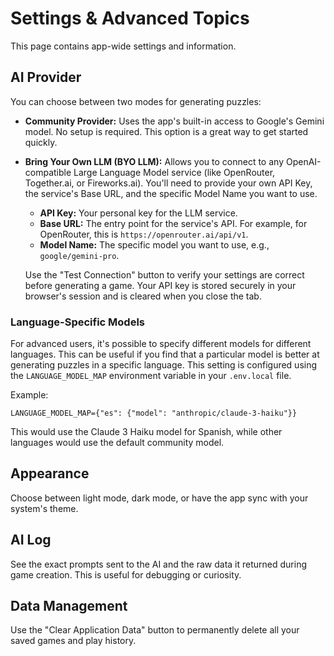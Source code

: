 
# Settings & Advanced Topics

This page contains app-wide settings and information.

## AI Provider
You can choose between two modes for generating puzzles:
- **Community Provider:** Uses the app's built-in access to Google's Gemini model. No setup is required. This option is a great way to get started quickly.
- **Bring Your Own LLM (BYO LLM):** Allows you to connect to any OpenAI-compatible Large Language Model service (like OpenRouter, Together.ai, or Fireworks.ai). You'll need to provide your own API Key, the service's Base URL, and the specific Model Name you want to use.
    - **API Key:** Your personal key for the LLM service.
    - **Base URL:** The entry point for the service's API. For example, for OpenRouter, this is `https://openrouter.ai/api/v1`.
    - **Model Name:** The specific model you want to use, e.g., `google/gemini-pro`.

    Use the "Test Connection" button to verify your settings are correct before generating a game. Your API key is stored securely in your browser's session and is cleared when you close the tab.

### Language-Specific Models
For advanced users, it's possible to specify different models for different languages. This can be useful if you find that a particular model is better at generating puzzles in a specific language. This setting is configured using the `LANGUAGE_MODEL_MAP` environment variable in your `.env.local` file.

Example:
```
LANGUAGE_MODEL_MAP={"es": {"model": "anthropic/claude-3-haiku"}}
```
This would use the Claude 3 Haiku model for Spanish, while other languages would use the default community model.

## Appearance
Choose between light mode, dark mode, or have the app sync with your system's theme.

## AI Log
See the exact prompts sent to the AI and the raw data it returned during game creation. This is useful for debugging or curiosity.

## Data Management
Use the "Clear Application Data" button to permanently delete all your saved games and play history.